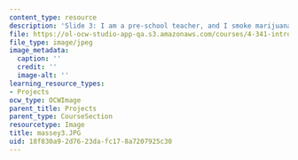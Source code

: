 ```yaml
---
content_type: resource
description: 'Slide 3: I am a pre-school teacher, and I smoke marijuana'
file: https://ol-ocw-studio-app-qa.s3.amazonaws.com/courses/4-341-introduction-to-photography-fall-2002/18f830a92d7623dafc178a7207925c30_massey3.JPG
file_type: image/jpeg
image_metadata:
  caption: ''
  credit: ''
  image-alt: ''
learning_resource_types:
- Projects
ocw_type: OCWImage
parent_title: Projects
parent_type: CourseSection
resourcetype: Image
title: massey3.JPG
uid: 18f830a9-2d76-23da-fc17-8a7207925c30
---
```

